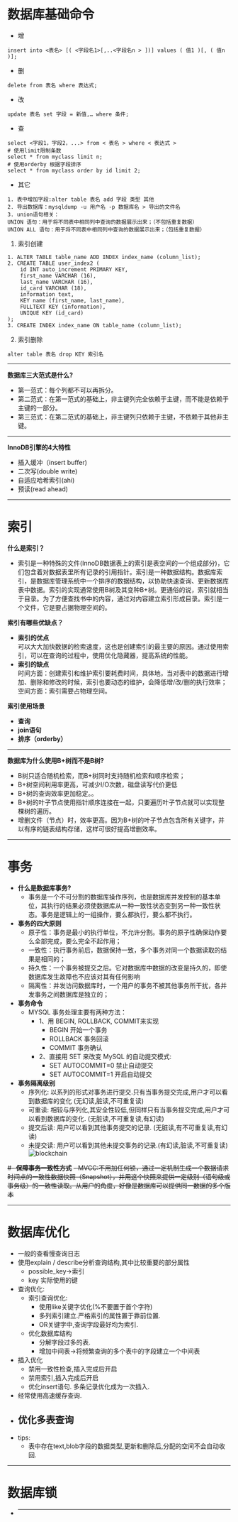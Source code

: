 # 数据库基础命令
- 增
```
insert into <表名> [( <字段名1>[,..<字段名n > ])] values ( 值1 )[, ( 值n )];
```
- 删
```
delete from 表名 where 表达式;
```
- 改
```
update 表名 set 字段 = 新值,… where 条件;
```
- 查
```
select <字段1，字段2，...> from < 表名 > where < 表达式 >
# 使用limit限制条数
select * from myclass limit n;
# 使用orderby 根据字段排序
select * from myclass order by id limit 2;
```
- 其它
```
1. 表中增加字段:alter table 表名 add 字段 类型 其他
2. 导出数据库：mysqldump -u 用户名 -p 数据库名 > 导出的文件名
3. union语句相关：
UNION 语句：用于将不同表中相同列中查询的数据展示出来；（不包括重复数据）
UNION ALL 语句：用于将不同表中相同列中查询的数据展示出来；（包括重复数据）
```
1. 索引创建  
```
1. ALTER TABLE table_name ADD INDEX index_name (column_list);
2. CREATE TABLE user_index2 (
	id INT auto_increment PRIMARY KEY,
	first_name VARCHAR (16),
	last_name VARCHAR (16),
	id_card VARCHAR (18),
	information text,
	KEY name (first_name, last_name),
	FULLTEXT KEY (information),
	UNIQUE KEY (id_card)
);
3. CREATE INDEX index_name ON table_name (column_list);
```
2. 索引删除
```
alter table 表名 drop KEY 索引名
```                                                 

---
**数据库三大范式是什么?**  
- 第一范式：每个列都不可以再拆分。  
- 第二范式：在第一范式的基础上，非主键列完全依赖于主键，而不能是依赖于主键的一部分。  
- 第三范式：在第二范式的基础上，非主键列只依赖于主键，不依赖于其他非主键。
___
__InnoDB引擎的4大特性__  
- 插入缓冲（insert buffer)  
- 二次写(double write)  
- 自适应哈希索引(ahi)  
- 预读(read ahead)  
___
# 索引
**什么是索引？**  
- 索引是一种特殊的文件(InnoDB数据表上的索引是表空间的一个组成部分)，它们包含着对数据表里所有记录的引用指针。索引是一种数据结构。数据库索引，是数据库管理系统中一个排序的数据结构，以协助快速查询、更新数据库表中数据。索引的实现通常使用B树及其变种B+树。更通俗的说，索引就相当于目录。为了方便查找书中的内容，通过对内容建立索引形成目录。索引是一个文件，它是要占据物理空间的。

**索引有哪些优缺点？**  
- **索引的优点**  
  可以大大加快数据的检索速度，这也是创建索引的最主要的原因。通过使用索引，可以在查询的过程中，使用优化隐藏器，提高系统的性能。
- **索引的缺点**  
  时间方面：创建索引和维护索引要耗费时间，具体地，当对表中的数据进行增加、删除和修改的时候，索引也要动态的维护，会降低增/改/删的执行效率；空间方面：索引需要占物理空间。

**索引使用场景**
- **查询**
- **join语句**
- **排序（orderby）**
---

**数据库为什么使用B+树而不是B树?**  
- B树只适合随机检索，而B+树同时支持随机检索和顺序检索；
- B+树空间利用率更高，可减少I/O次数，磁盘读写代价更低
- B+树的查询效率更加稳定。。
- B+树的叶子节点使用指针顺序连接在一起，只要遍历叶子节点就可以实现整棵树的遍历。
- 增删文件（节点）时，效率更高。因为B+树的叶子节点包含所有关键字，并以有序的链表结构存储，这样可很好提高增删效率。
---
# 事务
- **什么是数据库事务?**
   - 事务是一个不可分割的数据库操作序列，也是数据库并发控制的基本单位，其执行的结果必须使数据库从一种一致性状态变到另一种一致性状态。事务是逻辑上的一组操作，要么都执行，要么都不执行。
- **事务的四大原则**  
   - 原子性：事务是最小的执行单位，不允许分割。事务的原子性确保动作要么全部完成，要么完全不起作用；
   - 一致性：执行事务前后，数据保持一致，多个事务对同一个数据读取的结果是相同的；
   - 持久性：一个事务被提交之后。它对数据库中数据的改变是持久的，即使数据库发生故障也不应该对其有任何影响
   - 隔离性：并发访问数据库时，一个用户的事务不被其他事务所干扰，各并发事务之间数据库是独立的；
- **事务命令**
   - MYSQL 事务处理主要有两种方法：
      - 1、用 BEGIN, ROLLBACK, COMMIT来实现
         - BEGIN 开始一个事务
         - ROLLBACK 事务回滚
         - COMMIT 事务确认
      - 2、直接用 SET 来改变 MySQL 的自动提交模式:
         - SET AUTOCOMMIT=0 禁止自动提交
         - SET AUTOCOMMIT=1 开启自动提交
- **事务隔离级别**
   - 序列化: 以系列的形式对事务进行提交.只有当事务提交完成,用户才可以看到数据库的变化 (无幻读,脏读,不可重复读)
   - 可重读: 相较与序列化,其安全性较低,但同样只有当事务提交完成,用户才可以看到数据库的变化. (无脏读,不可重复读,有幻读)
   - 提交后读: 用户可以看到其他事务提交的记录. (无脏读,有不可重复读,有幻读)
   - 未提交读: 用户可以看到其他未提交事务的记录.(有幻读,脏读,不可重复读)
![blockchain](https://images2015.cnblogs.com/blog/779738/201701/779738-20170109104825775-501316107.png)

~~#- **保障事务一致性方式**~~
   ~~- MVCC:不用加任何锁，通过一定机制生成一个数据请求时间点的一致性数据快照（Snapshot），并用这个快照来提供一定级别（语句级或事务级）的一致性读取。从用户的角度，好像是数据库可以提供同一数据的多个版本~~  

---   
# 数据库优化
   - 一般的查看慢查询日志
   - 使用explain / describe分析查询结构,其中比较重要的部分属性
      - possible_key->索引
      - key 实际使用的键
   - 查询优化:    
      - 索引查询优化:
         - 使用like关键字优化(%不要置于首个字符)
         - 多列索引建立.严格索引的属性置于靠前位置.
         - OR关键字中,查询字段最好均为索引.
      - 优化数据库结构
         - 分解字段过多的表.
         - 增加中间表->将频繁查询的多个表中的字段建立一个中间表
   - 插入优化
      - 禁用一致性检查,插入完成后开启
      - 禁用索引,插入完成后开启
      - 优化insert语句. 多条记录优化成为一次插入.
   - 经常使用高速缓存查询.
   - 优化多表查询
      - 
   - tips:
      - 表中存在text,blob字段的数据类型,更新和删除后,分配的空间不会自动收回.

---
# 数据库锁
- ****


   



